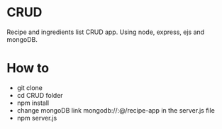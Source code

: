 # CRUD
Recipe and ingredients list CRUD app. Using node, express, ejs and mongoDB.

# How to
- git clone
- cd CRUD folder
- npm install
- change mongoDB link mongodb://<dbuser>:<dbpassword>@<dblink>/recipe-app in the server.js file
- npm server.js
